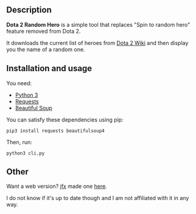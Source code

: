 ## Description

**Dota 2 Random Hero** is a simple tool that replaces "Spin to random hero" feature removed from Dota 2.

It downloads the current list of heroes from [Dota 2 Wiki](https://dota2.gamepedia.com/Dota_2_Wiki) and then display you the name of a random one.

## Installation and usage

You need:

- [Python 3](https://www.python.org/)
- [Requests](https://requests.readthedocs.io/)
- [Beautiful Soup](https://www.crummy.com/software/BeautifulSoup/bs4/doc/)

You can satisfy these dependencies using pip:

```pip3 install requests beautifulsoup4```

Then, run:

```python3 cli.py```

## Other

Want a web version? [jfx](https://github.com/itsjfx) made one [here](https://jfx.ac/hero/).

I do not know if it's up to date though and I am not affiliated with it in any way.
